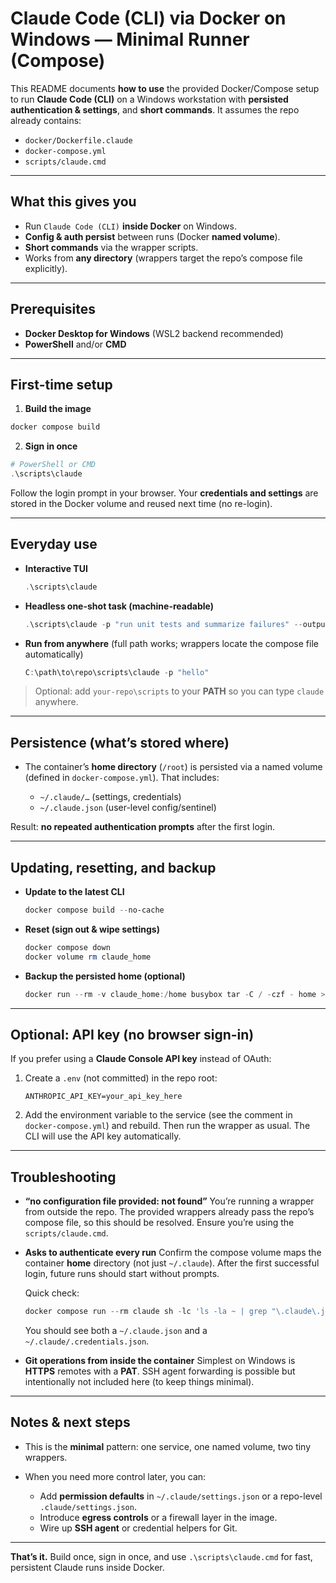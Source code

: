 # Claude Code (CLI) via Docker on Windows — Minimal Runner (Compose)

This README documents **how to use** the provided Docker/Compose setup to run **Claude Code (CLI)** on a Windows workstation with **persisted authentication & settings**, and **short commands**.
It assumes the repo already contains:

* `docker/Dockerfile.claude`
* `docker-compose.yml`
* `scripts/claude.cmd`

---

## What this gives you

* Run `Claude Code (CLI)` **inside Docker** on Windows.
* **Config & auth persist** between runs (Docker **named volume**).
* **Short commands** via the wrapper scripts.
* Works from **any directory** (wrappers target the repo’s compose file explicitly).

---

## Prerequisites

* **Docker Desktop for Windows** (WSL2 backend recommended)
* **PowerShell** and/or **CMD**

---

## First-time setup

1. **Build the image**

```powershell
docker compose build
```

2. **Sign in once**

```powershell
# PowerShell or CMD
.\scripts\claude
```

Follow the login prompt in your browser.
Your **credentials and settings** are stored in the Docker volume and reused next time (no re-login).

---

## Everyday use

* **Interactive TUI**

  ```powershell
  .\scripts\claude
  ```
* **Headless one-shot task (machine-readable)**

  ```powershell
  .\scripts\claude -p "run unit tests and summarize failures" --output-format json
  ```
* **Run from anywhere** (full path works; wrappers locate the compose file automatically)

  ```powershell
  C:\path\to\repo\scripts\claude -p "hello"
  ```

> Optional: add `your-repo\scripts` to your **PATH** so you can type `claude` anywhere.

---

## Persistence (what’s stored where)

* The container’s **home directory** (`/root`) is persisted via a named volume (defined in `docker-compose.yml`).
  That includes:

  * `~/.claude/…` (settings, credentials)
  * `~/.claude.json` (user-level config/sentinel)

Result: **no repeated authentication prompts** after the first login.

---

## Updating, resetting, and backup

* **Update to the latest CLI**

  ```powershell
  docker compose build --no-cache
  ```

* **Reset (sign out & wipe settings)**

  ```powershell
  docker compose down
  docker volume rm claude_home
  ```

* **Backup the persisted home (optional)**

  ```powershell
  docker run --rm -v claude_home:/home busybox tar -C / -czf - home > claude_home_backup.tgz
  ```

---

## Optional: API key (no browser sign-in)

If you prefer using a **Claude Console API key** instead of OAuth:

1. Create a `.env` (not committed) in the repo root:

   ```
   ANTHROPIC_API_KEY=your_api_key_here
   ```
2. Add the environment variable to the service (see the comment in `docker-compose.yml`) and rebuild.
   Then run the wrapper as usual. The CLI will use the API key automatically.

---

## Troubleshooting

* **“no configuration file provided: not found”**
  You’re running a wrapper from outside the repo. The provided wrappers already pass the repo’s compose file, so this should be resolved. Ensure you’re using the `scripts/claude.cmd`.

* **Asks to authenticate every run**
  Confirm the compose volume maps the container **home** directory (not just `~/.claude`). After the first successful login, future runs should start without prompts.

  Quick check:

  ```powershell
  docker compose run --rm claude sh -lc 'ls -la ~ | grep "\.claude\.json"; ls -la ~/.claude | grep credentials'
  ```

  You should see both a `~/.claude.json` and a `~/.claude/.credentials.json`.

* **Git operations from inside the container**
  Simplest on Windows is **HTTPS** remotes with a **PAT**. SSH agent forwarding is possible but intentionally not included here (to keep things minimal).

---

## Notes & next steps

* This is the **minimal** pattern: one service, one named volume, two tiny wrappers.
* When you need more control later, you can:

  * Add **permission defaults** in `~/.claude/settings.json` or a repo-level `.claude/settings.json`.
  * Introduce **egress controls** or a firewall layer in the image.
  * Wire up **SSH agent** or credential helpers for Git.

---

**That’s it.**
Build once, sign in once, and use `.\scripts\claude.cmd` for fast, persistent Claude runs inside Docker.

